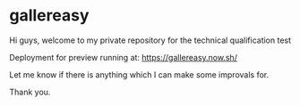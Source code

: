 # gallereasy
Hi guys, welcome to my private repository for the technical qualification test

Deployment for preview running at: https://gallereasy.now.sh/

Let me know if there is anything which I can make some improvals for.

Thank you.
